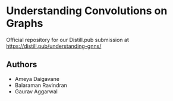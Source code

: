 # Understanding Convolutions on Graphs
Official repository for our Distill.pub submission at https://distill.pub/understanding-gnns/

## Authors
* Ameya Daigavane
* Balaraman Ravindran
* Gaurav Aggarwal
